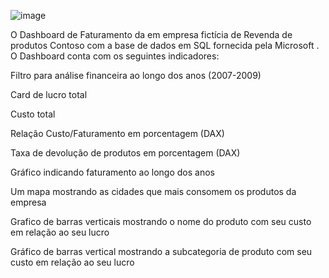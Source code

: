 
![image](https://github.com/leosachetto/PortifolioPowerBI/assets/48931853/991a7487-dd61-436e-8ae9-18face6f2a7d)


O Dashboard de Faturamento da em empresa fictícia de Revenda de produtos  Contoso com a base de dados  em  SQL fornecida pela Microsoft . O Dashboard conta com  os seguintes indicadores:

Filtro para análise  financeira ao longo dos anos (2007-2009)

Card de lucro total 

Custo total 

Relação Custo/Faturamento em porcentagem (DAX)

Taxa de devolução de produtos em porcentagem (DAX)

Gráfico indicando faturamento ao longo dos anos 

Um mapa mostrando as cidades que mais consomem os produtos da empresa

Grafico de barras verticais mostrando o nome do produto com seu custo em relação ao seu lucro

Gráfico de barras vertical mostrando a subcategoria de produto com seu custo em relação ao seu lucro

